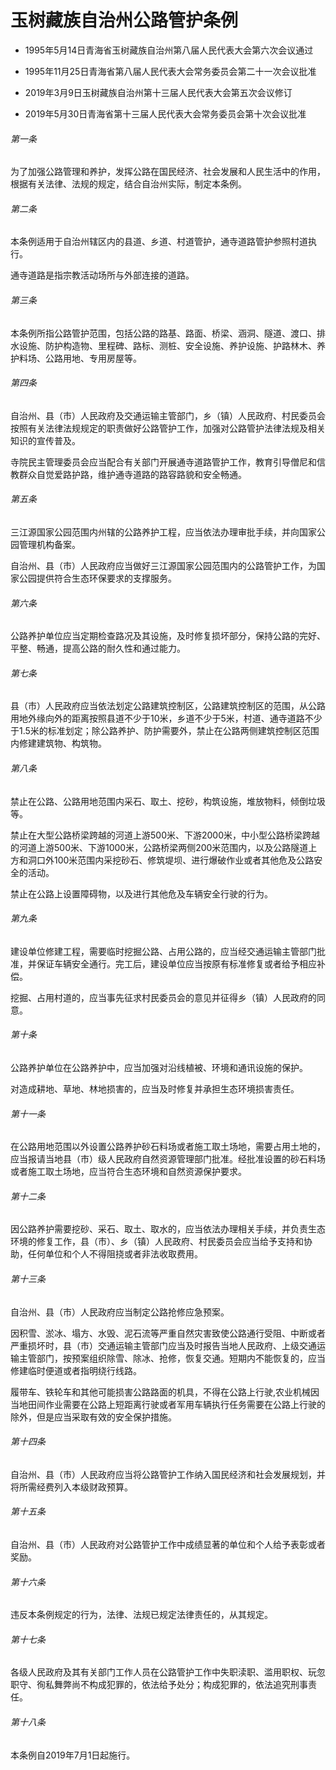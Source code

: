 # 玉树藏族自治州公路管护条例

- 1995年5月14日青海省玉树藏族自治州第八届人民代表大会第六次会议通过

- 1995年11月25日青海省第八届人民代表大会常务委员会第二十一次会议批准

- 2019年3月9日玉树藏族自治州第十三届人民代表大会第五次会议修订

- 2019年5月30日青海省第十三届人民代表大会常务委员会第十次会议批准

<!-- INFO END -->

###### 第一条

为了加强公路管理和养护，发挥公路在国民经济、社会发展和人民生活中的作用，根据有关法律、法规的规定，结合自治州实际，制定本条例。

###### 第二条

本条例适用于自治州辖区内的县道、乡道、村道管护，通寺道路管护参照村道执行。

通寺道路是指宗教活动场所与外部连接的道路。

###### 第三条

本条例所指公路管护范围，包括公路的路基、路面、桥梁、涵洞、隧道、渡口、排水设施、防护构造物、里程碑、路标、测桩、安全设施、养护设施、护路林木、养护料场、公路用地、专用房屋等。

###### 第四条

自治州、县（市）人民政府及交通运输主管部门，乡（镇）人民政府、村民委员会按照有关法律法规规定的职责做好公路管护工作，加强对公路管护法律法规及相关知识的宣传普及。

寺院民主管理委员会应当配合有关部门开展通寺道路管护工作，教育引导僧尼和信教群众自觉爱路护路，维护通寺道路的路容路貌和安全畅通。

###### 第五条

三江源国家公园范围内州辖的公路养护工程，应当依法办理审批手续，并向国家公园管理机构备案。

自治州、县（市）人民政府应当做好三江源国家公园范围内的公路管护工作，为国家公园提供符合生态环保要求的支撑服务。

###### 第六条

公路养护单位应当定期检查路况及其设施，及时修复损坏部分，保持公路的完好、平整、畅通，提高公路的耐久性和通过能力。

###### 第七条

县（市）人民政府应当依法划定公路建筑控制区，公路建筑控制区的范围，从公路用地外缘向外的距离按照县道不少于10米，乡道不少于5米，村道、通寺道路不少于1.5米的标准划定；除公路养护、防护需要外，禁止在公路两侧建筑控制区范围内修建建筑物、构筑物。

###### 第八条

禁止在公路、公路用地范围内采石、取土、挖砂，构筑设施，堆放物料，倾倒垃圾等。

禁止在大型公路桥梁跨越的河道上游500米、下游2000米，中小型公路桥梁跨越的河道上游500米、下游1000米，公路桥梁两侧200米范围内，以及公路隧道上方和洞口外100米范围内采挖砂石、修筑堤坝、进行爆破作业或者其他危及公路安全的活动。

禁止在公路上设置障碍物，以及进行其他危及车辆安全行驶的行为。

###### 第九条

建设单位修建工程，需要临时挖掘公路、占用公路的，应当经交通运输主管部门批准，并保证车辆安全通行。完工后，建设单位应当按原有标准修复或者给予相应补偿。

挖掘、占用村道的，应当事先征求村民委员会的意见并征得乡（镇）人民政府的同意。

###### 第十条

公路养护单位在公路养护中，应当加强对沿线植被、环境和通讯设施的保护。

对造成耕地、草地、林地损害的，应当及时修复并承担生态环境损害责任。

###### 第十一条

在公路用地范围以外设置公路养护砂石料场或者施工取土场地，需要占用土地的，应当报请当地县（市）级人民政府自然资源管理部门批准。经批准设置的砂石料场或者施工取土场地，应当符合生态环境和自然资源保护要求。

###### 第十二条

因公路养护需要挖砂、采石、取土、取水的，应当依法办理相关手续，并负责生态环境的修复工作，县（市）、乡（镇）人民政府、村民委员会应当给予支持和协助，任何单位和个人不得阻挠或者非法收取费用。

###### 第十三条

自治州、县（市）人民政府应当制定公路抢修应急预案。

因积雪、淤冰、塌方、水毁、泥石流等严重自然灾害致使公路通行受阻、中断或者严重损坏时，县（市）交通运输主管部门应当及时报告当地人民政府、上级交通运输主管部门，按预案组织除雪、除冰、抢修，恢复交通。短期内不能恢复的，应当修建临时便道或者指明绕行线路。

履带车、铁轮车和其他可能损害公路路面的机具，不得在公路上行驶,农业机械因当地田间作业需要在公路上短距离行驶或者军用车辆执行任务需要在公路上行驶的除外，但是应当采取有效的安全保护措施。

###### 第十四条

自治州、县（市）人民政府应当将公路管护工作纳入国民经济和社会发展规划，并将所需经费列入本级财政预算。

###### 第十五条

自治州、县（市）人民政府对公路管护工作中成绩显著的单位和个人给予表彰或者奖励。

###### 第十六条

违反本条例规定的行为，法律、法规已规定法律责任的，从其规定。

###### 第十七条

各级人民政府及其有关部门工作人员在公路管护工作中失职渎职、滥用职权、玩忽职守、徇私舞弊尚不构成犯罪的，依法给予处分；构成犯罪的，依法追究刑事责任。

###### 第十八条

本条例自2019年7月1日起施行。
